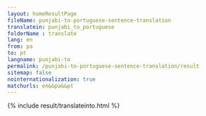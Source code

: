 ```yaml
---
layout: homeResultPage
fileName: punjabi-to-portuguese-sentence-translation
translatein: punjabi_to_portuguese
folderName : translate
lang: en
from: pa
to: pt
langname: punjabi-to
permalink: /punjabi-to-portuguese-sentence-translation/result
sitemap: false
nointernationalization: true
matchurls: en&&pa&&pt
---
```

{% include result/translateinto.html %}

<script src="/js/result/translation.js" data-foldername="{{page.folderName}}" data-lang="{{page.lang}}"></script>
